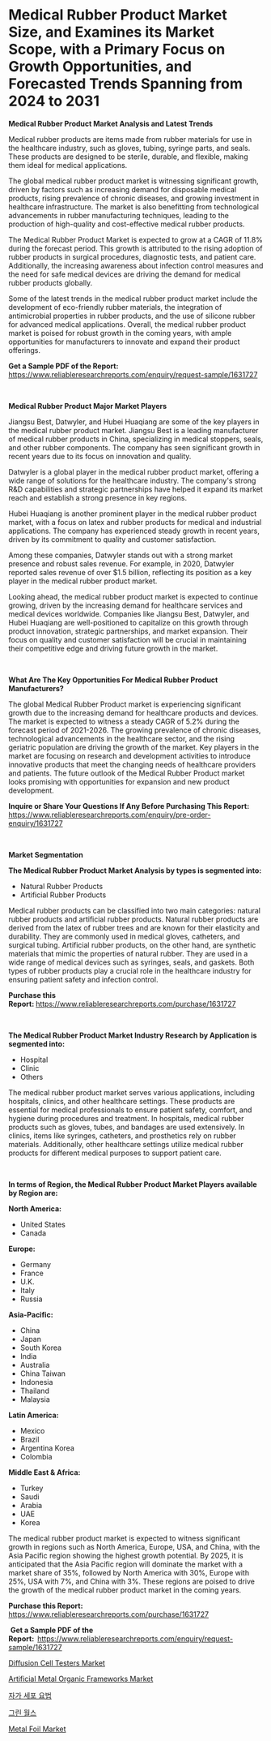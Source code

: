 <p><h1>Medical Rubber Product Market Size, and Examines its Market Scope, with a Primary Focus on Growth Opportunities, and Forecasted Trends Spanning from 2024 to 2031</h1></p><p><strong>Medical Rubber Product Market Analysis and Latest Trends</strong></p>
<p><p>Medical rubber products are items made from rubber materials for use in the healthcare industry, such as gloves, tubing, syringe parts, and seals. These products are designed to be sterile, durable, and flexible, making them ideal for medical applications.</p><p>The global medical rubber product market is witnessing significant growth, driven by factors such as increasing demand for disposable medical products, rising prevalence of chronic diseases, and growing investment in healthcare infrastructure. The market is also benefitting from technological advancements in rubber manufacturing techniques, leading to the production of high-quality and cost-effective medical rubber products.</p><p>The Medical Rubber Product Market is expected to grow at a CAGR of 11.8% during the forecast period. This growth is attributed to the rising adoption of rubber products in surgical procedures, diagnostic tests, and patient care. Additionally, the increasing awareness about infection control measures and the need for safe medical devices are driving the demand for medical rubber products globally.</p><p>Some of the latest trends in the medical rubber product market include the development of eco-friendly rubber materials, the integration of antimicrobial properties in rubber products, and the use of silicone rubber for advanced medical applications. Overall, the medical rubber product market is poised for robust growth in the coming years, with ample opportunities for manufacturers to innovate and expand their product offerings.</p></p>
<p><strong>Get a Sample PDF of the Report:&nbsp;</strong> <a href="https://www.reliableresearchreports.com/enquiry/request-sample/1631727">https://www.reliableresearchreports.com/enquiry/request-sample/1631727</a></p>
<p>&nbsp;</p>
<p><strong>Medical Rubber Product Major Market Players</strong></p>
<p><p>Jiangsu Best, Datwyler, and Hubei Huaqiang are some of the key players in the medical rubber product market. Jiangsu Best is a leading manufacturer of medical rubber products in China, specializing in medical stoppers, seals, and other rubber components. The company has seen significant growth in recent years due to its focus on innovation and quality.</p><p>Datwyler is a global player in the medical rubber product market, offering a wide range of solutions for the healthcare industry. The company's strong R&D capabilities and strategic partnerships have helped it expand its market reach and establish a strong presence in key regions.</p><p>Hubei Huaqiang is another prominent player in the medical rubber product market, with a focus on latex and rubber products for medical and industrial applications. The company has experienced steady growth in recent years, driven by its commitment to quality and customer satisfaction.</p><p>Among these companies, Datwyler stands out with a strong market presence and robust sales revenue. For example, in 2020, Datwyler reported sales revenue of over $1.5 billion, reflecting its position as a key player in the medical rubber product market.</p><p>Looking ahead, the medical rubber product market is expected to continue growing, driven by the increasing demand for healthcare services and medical devices worldwide. Companies like Jiangsu Best, Datwyler, and Hubei Huaqiang are well-positioned to capitalize on this growth through product innovation, strategic partnerships, and market expansion. Their focus on quality and customer satisfaction will be crucial in maintaining their competitive edge and driving future growth in the market.</p></p>
<p>&nbsp;</p>
<p><strong>What Are The Key Opportunities For Medical Rubber Product Manufacturers?</strong></p>
<p><p>The global Medical Rubber Product market is experiencing significant growth due to the increasing demand for healthcare products and devices. The market is expected to witness a steady CAGR of 5.2% during the forecast period of 2021-2026. The growing prevalence of chronic diseases, technological advancements in the healthcare sector, and the rising geriatric population are driving the growth of the market. Key players in the market are focusing on research and development activities to introduce innovative products that meet the changing needs of healthcare providers and patients. The future outlook of the Medical Rubber Product market looks promising with opportunities for expansion and new product development.</p></p>
<p><strong>Inquire or Share Your Questions If Any Before Purchasing This Report:</strong> <a href="https://www.reliableresearchreports.com/enquiry/pre-order-enquiry/1631727">https://www.reliableresearchreports.com/enquiry/pre-order-enquiry/1631727</a></p>
<p>&nbsp;</p>
<p><strong>Market Segmentation</strong></p>
<p><strong>The Medical Rubber Product Market Analysis by types is segmented into:</strong></p>
<p><ul><li>Natural Rubber Products</li><li>Artificial Rubber Products</li></ul></p>
<p><p>Medical rubber products can be classified into two main categories: natural rubber products and artificial rubber products. Natural rubber products are derived from the latex of rubber trees and are known for their elasticity and durability. They are commonly used in medical gloves, catheters, and surgical tubing. Artificial rubber products, on the other hand, are synthetic materials that mimic the properties of natural rubber. They are used in a wide range of medical devices such as syringes, seals, and gaskets. Both types of rubber products play a crucial role in the healthcare industry for ensuring patient safety and infection control.</p></p>
<p><strong>Purchase this Report:&nbsp;</strong><a href="https://www.reliableresearchreports.com/purchase/1631727">https://www.reliableresearchreports.com/purchase/1631727</a></p>
<p>&nbsp;</p>
<p><strong>The Medical Rubber Product Market Industry Research by Application is segmented into:</strong></p>
<p><ul><li>Hospital</li><li>Clinic</li><li>Others</li></ul></p>
<p><p>The medical rubber product market serves various applications, including hospitals, clinics, and other healthcare settings. These products are essential for medical professionals to ensure patient safety, comfort, and hygiene during procedures and treatment. In hospitals, medical rubber products such as gloves, tubes, and bandages are used extensively. In clinics, items like syringes, catheters, and prosthetics rely on rubber materials. Additionally, other healthcare settings utilize medical rubber products for different medical purposes to support patient care.</p></p>
<p>&nbsp;</p>
<p><strong>In terms of Region, the Medical Rubber Product Market Players available by Region are:</strong></p>
<p>
    <p> <strong> North America: </strong>
        <ul>
            <li>United States</li>
            <li>Canada</li>
        </ul>
        </p> 
    <p> <strong> Europe: </strong>
        <ul>
            <li>Germany</li>
            <li>France</li>
            <li>U.K.</li>
            <li>Italy</li>
            <li>Russia</li>
        </ul>
        </p> 
    <p> <strong> Asia-Pacific: </strong>
        <ul>
            <li>China</li>
            <li>Japan</li>
            <li>South Korea</li>
            <li>India</li>
            <li>Australia</li>
            <li>China Taiwan</li>
            <li>Indonesia</li>
            <li>Thailand</li>
            <li>Malaysia</li>
        </ul>
        </p> 
    <p> <strong> Latin America: </strong>
        <ul>
            <li>Mexico</li>
            <li>Brazil</li>
            <li>Argentina Korea</li>
            <li>Colombia</li>
        </ul>
        </p> 
    <p> <strong> Middle East & Africa: </strong>
        <ul>
            <li>Turkey</li>
            <li>Saudi</li>
            <li>Arabia</li>
            <li>UAE</li>
            <li>Korea</li>
        </ul>
    </p>
    </p>
<p><p>The medical rubber product market is expected to witness significant growth in regions such as North America, Europe, USA, and China, with the Asia Pacific region showing the highest growth potential. By 2025, it is anticipated that the Asia Pacific region will dominate the market with a market share of 35%, followed by North America with 30%, Europe with 25%, USA with 7%, and China with 3%. These regions are poised to drive the growth of the medical rubber product market in the coming years.</p></p>
<p><strong>Purchase this Report: </strong><a href="https://www.reliableresearchreports.com/purchase/1631727">https://www.reliableresearchreports.com/purchase/1631727</a></p>
<p>&nbsp;<strong>Get a Sample PDF of the Report:&nbsp;&nbsp;</strong><a href="https://www.reliableresearchreports.com/enquiry/request-sample/1631727">https://www.reliableresearchreports.com/enquiry/request-sample/1631727</a></p>
<p><strong></strong></p>
<p><p><a href="https://florentine-yuzu-f42.notion.site/Diffusion-Cell-Testers-Market-Share-Market-New-Trends-Analysis-Report-By-Type-By-Application-By--cc9ee265915b4e10b509675396f133b8">Diffusion Cell Testers Market</a></p><p><a href="https://github.com/dimitrishawkinswaynenp91rgz/Market-Research-Report-List-1/blob/main/artificial-metal-organic-frameworks-market.md">Artificial Metal Organic Frameworks Market</a></p><p><a href="https://medium.com/@tristiarton768456/%EC%9E%90%EA%B0%80%EC%84%B8%ED%8F%AC%EC%9A%94%EB%B2%95-%EC%8B%9C%EC%9E%A5%EC%9D%80-2031%EB%85%84%EA%B9%8C%EC%A7%80%EC%9D%98-%EC%8B%9C%EC%9E%A5-%EC%A0%90%EC%9C%A0%EC%9C%A8-%ED%81%AC%EA%B8%B0-%EB%B0%8F-%EC%98%88%EC%83%81-%EC%98%88%EC%B8%A1%EC%97%90-%EC%B4%88%EC%A0%90%EC%9D%84-%EB%A7%9E%EC%B6%94%EA%B3%A0-%EC%9E%88%EC%8A%B5%EB%8B%88%EB%8B%A4-850992cc3f5b">자가 세포 요법</a></p><p><a href="https://medium.com/@sdc11954/%EA%B7%B8%EB%A6%B0%EC%9B%94%EC%A6%88-%EB%A7%88%EC%BC%93%EC%9D%80-2031%EB%85%84%EA%B9%8C%EC%A7%80%EC%9D%98-%EC%8B%9C%EC%9E%A5-%EC%A0%90%EC%9C%A0%EC%9C%A8-%ED%81%AC%EA%B8%B0-%EB%B0%8F-%EC%98%88%EC%83%81-%EC%98%88%EC%B8%A1%EC%97%90-%EC%B4%88%EC%A0%90%EC%9D%84-%EB%A7%9E%EC%B6%A5%EB%8B%88%EB%8B%A4-814dce2b3e46">그린 월스</a></p><p><a href="https://fuschia-pecorino-a6d.notion.site/Metal-Foil-Market-Provides-a-Comprehensive-Analysis-Including-a-Macro-Overview-of-the-Market-as-well-366eaf89eafb43798a2bcd731915b37a">Metal Foil Market</a></p></p>